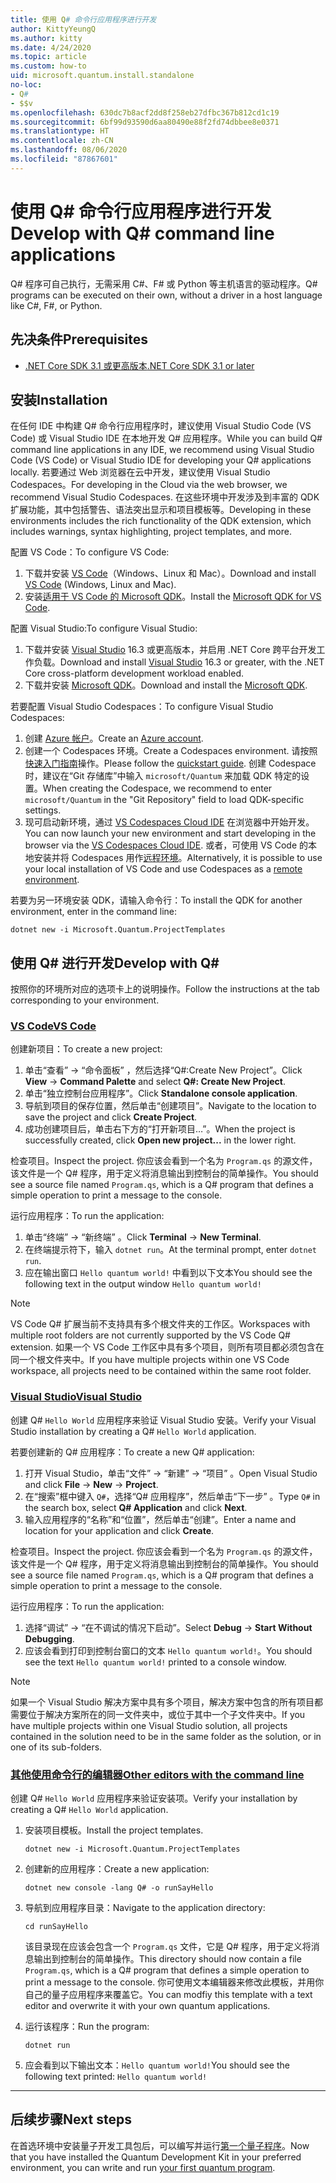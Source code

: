 ```yaml
---
title: 使用 Q# 命令行应用程序进行开发
author: KittyYeungQ
ms.author: kitty
ms.date: 4/24/2020
ms.topic: article
ms.custom: how-to
uid: microsoft.quantum.install.standalone
no-loc:
- Q#
- $$v
ms.openlocfilehash: 630dc7b8acf2dd8f258eb27dfbc367b812cd1c19
ms.sourcegitcommit: 6bf99d93590d6aa80490e88f2fd74dbbee8e0371
ms.translationtype: HT
ms.contentlocale: zh-CN
ms.lasthandoff: 08/06/2020
ms.locfileid: "87867601"
---
```

# <a name="develop-with-no-locq-command-line-applications"></a><span data-ttu-id="880d3-102">使用 Q# 命令行应用程序进行开发</span><span class="sxs-lookup"><span data-stu-id="880d3-102">Develop with Q# command line applications</span></span>

<span data-ttu-id="880d3-103">Q# 程序可自己执行，无需采用 C#、F# 或 Python 等主机语言的驱动程序。</span><span class="sxs-lookup"><span data-stu-id="880d3-103">Q# programs can be executed on their own, without a driver in a host language like C#, F#, or Python.</span></span>

## <a name="prerequisites"></a><span data-ttu-id="880d3-104">先决条件</span><span class="sxs-lookup"><span data-stu-id="880d3-104">Prerequisites</span></span>

- [<span data-ttu-id="880d3-105">.NET Core SDK 3.1 或更高版本</span><span class="sxs-lookup"><span data-stu-id="880d3-105">.NET Core SDK 3.1 or later</span></span>](https://www.microsoft.com/net/download)

## <a name="installation"></a><span data-ttu-id="880d3-106">安装</span><span class="sxs-lookup"><span data-stu-id="880d3-106">Installation</span></span>

<span data-ttu-id="880d3-107">在任何 IDE 中构建 Q# 命令行应用程序时，建议使用 Visual Studio Code (VS Code) 或 Visual Studio IDE 在本地开发 Q# 应用程序。</span><span class="sxs-lookup"><span data-stu-id="880d3-107">While you can build Q# command line applications in any IDE, we recommend using Visual Studio Code (VS Code) or Visual Studio IDE for developing your Q# applications locally.</span></span> <span data-ttu-id="880d3-108">若要通过 Web 浏览器在云中开发，建议使用 Visual Studio Codespaces。</span><span class="sxs-lookup"><span data-stu-id="880d3-108">For developing in the Cloud via the web browser, we recommend Visual Studio Codespaces.</span></span> <span data-ttu-id="880d3-109">在这些环境中开发涉及到丰富的 QDK 扩展功能，其中包括警告、语法突出显示和项目模板等。</span><span class="sxs-lookup"><span data-stu-id="880d3-109">Developing in these environments includes the rich functionality of the QDK extension, which includes warnings, syntax highlighting, project templates, and more.</span></span> 

<span data-ttu-id="880d3-110">配置 VS Code：</span><span class="sxs-lookup"><span data-stu-id="880d3-110">To configure VS Code:</span></span>

1. <span data-ttu-id="880d3-111">下载并安装 [VS Code](https://code.visualstudio.com/download)（Windows、Linux 和 Mac）。</span><span class="sxs-lookup"><span data-stu-id="880d3-111">Download and install [VS Code](https://code.visualstudio.com/download) (Windows, Linux and Mac).</span></span>
2. <span data-ttu-id="880d3-112">安装[适用于 VS Code 的 Microsoft QDK](https://marketplace.visualstudio.com/items?itemName=quantum.quantum-devkit-vscode)。</span><span class="sxs-lookup"><span data-stu-id="880d3-112">Install the [Microsoft QDK for VS Code](https://marketplace.visualstudio.com/items?itemName=quantum.quantum-devkit-vscode).</span></span>

<span data-ttu-id="880d3-113">配置 Visual Studio:</span><span class="sxs-lookup"><span data-stu-id="880d3-113">To configure Visual Studio:</span></span>

1. <span data-ttu-id="880d3-114">下载并安装 [Visual Studio](https://visualstudio.microsoft.com/downloads/) 16.3 或更高版本，并启用 .NET Core 跨平台开发工作负载。</span><span class="sxs-lookup"><span data-stu-id="880d3-114">Download and install [Visual Studio](https://visualstudio.microsoft.com/downloads/) 16.3 or greater, with the .NET Core cross-platform development workload enabled.</span></span>
2. <span data-ttu-id="880d3-115">下载并安装 [Microsoft QDK](https://marketplace.visualstudio.com/items?itemName=quantum.DevKit)。</span><span class="sxs-lookup"><span data-stu-id="880d3-115">Download and install the [Microsoft QDK](https://marketplace.visualstudio.com/items?itemName=quantum.DevKit).</span></span>

<span data-ttu-id="880d3-116">若要配置 Visual Studio Codespaces：</span><span class="sxs-lookup"><span data-stu-id="880d3-116">To configure Visual Studio Codespaces:</span></span>

1. <span data-ttu-id="880d3-117">创建 [Azure 帐户](https://azure.microsoft.com/free/)。</span><span class="sxs-lookup"><span data-stu-id="880d3-117">Create an [Azure account](https://azure.microsoft.com/free/).</span></span>
2. <span data-ttu-id="880d3-118">创建一个 Codespaces 环境。</span><span class="sxs-lookup"><span data-stu-id="880d3-118">Create a Codespaces environment.</span></span> <span data-ttu-id="880d3-119">请按照[快速入门指南](https://docs.microsoft.com/visualstudio/online/quickstarts/browser)操作。</span><span class="sxs-lookup"><span data-stu-id="880d3-119">Please follow the [quickstart guide](https://docs.microsoft.com/visualstudio/online/quickstarts/browser).</span></span> <span data-ttu-id="880d3-120">创建 Codespace 时，建议在“Git 存储库”中输入 `microsoft/Quantum` 来加载 QDK 特定的设置。</span><span class="sxs-lookup"><span data-stu-id="880d3-120">When creating the Codespace, we recommend to enter `microsoft/Quantum` in the "Git Repository" field to load QDK-specific settings.</span></span>
3. <span data-ttu-id="880d3-121">现可启动新环境，通过 [VS Codespaces Cloud IDE](https://online.visualstudio.com/environments) 在浏览器中开始开发。</span><span class="sxs-lookup"><span data-stu-id="880d3-121">You can now launch your new environment and start developing in the browser via the [VS Codespaces Cloud IDE](https://online.visualstudio.com/environments).</span></span> <span data-ttu-id="880d3-122">或者，可使用 VS Code 的本地安装并将 Codespaces 用作[远程环境](https://docs.microsoft.com/visualstudio/online/how-to/vscode)。</span><span class="sxs-lookup"><span data-stu-id="880d3-122">Alternatively, it is possible to use your local installation of VS Code and use Codespaces as a [remote environment](https://docs.microsoft.com/visualstudio/online/how-to/vscode).</span></span>


<span data-ttu-id="880d3-123">若要为另一环境安装 QDK，请输入命令行：</span><span class="sxs-lookup"><span data-stu-id="880d3-123">To install the QDK for another environment, enter in the command line:</span></span>

```dotnetcli
dotnet new -i Microsoft.Quantum.ProjectTemplates
```

## <a name="develop-with-no-locq"></a><span data-ttu-id="880d3-124">使用 Q# 进行开发</span><span class="sxs-lookup"><span data-stu-id="880d3-124">Develop with Q#</span></span>

<span data-ttu-id="880d3-125">按照你的环境所对应的选项卡上的说明操作。</span><span class="sxs-lookup"><span data-stu-id="880d3-125">Follow the instructions at the tab corresponding to your environment.</span></span>

### <a name="vs-code"></a>[<span data-ttu-id="880d3-126">VS Code</span><span class="sxs-lookup"><span data-stu-id="880d3-126">VS Code</span></span>](#tab/tabid-vscode)

<span data-ttu-id="880d3-127">创建新项目：</span><span class="sxs-lookup"><span data-stu-id="880d3-127">To create a new project:</span></span>

1. <span data-ttu-id="880d3-128">单击“查看” -> “命令面板” ，然后选择“Q#:Create New Project”。</span><span class="sxs-lookup"><span data-stu-id="880d3-128">Click **View** -> **Command Palette** and select **Q#: Create New Project**.</span></span>
2. <span data-ttu-id="880d3-129">单击“独立控制台应用程序”。</span><span class="sxs-lookup"><span data-stu-id="880d3-129">Click **Standalone console application**.</span></span>
3. <span data-ttu-id="880d3-130">导航到项目的保存位置，然后单击“创建项目”。</span><span class="sxs-lookup"><span data-stu-id="880d3-130">Navigate to the location to save the project and click **Create Project**.</span></span>
4. <span data-ttu-id="880d3-131">成功创建项目后，单击右下方的“打开新项目…”。</span><span class="sxs-lookup"><span data-stu-id="880d3-131">When the project is successfully created, click **Open new project...** in the lower right.</span></span>
        
<span data-ttu-id="880d3-132">检查项目。</span><span class="sxs-lookup"><span data-stu-id="880d3-132">Inspect the project.</span></span> <span data-ttu-id="880d3-133">你应该会看到一个名为 `Program.qs` 的源文件，该文件是一个 Q# 程序，用于定义将消息输出到控制台的简单操作。</span><span class="sxs-lookup"><span data-stu-id="880d3-133">You should see a source file named `Program.qs`, which is a Q# program that defines a simple operation to print a message to the console.</span></span>

<span data-ttu-id="880d3-134">运行应用程序：</span><span class="sxs-lookup"><span data-stu-id="880d3-134">To run the application:</span></span>
1. <span data-ttu-id="880d3-135">单击“终端” -> “新终端” 。</span><span class="sxs-lookup"><span data-stu-id="880d3-135">Click **Terminal** -> **New Terminal**.</span></span>
2. <span data-ttu-id="880d3-136">在终端提示符下，输入 `dotnet run`。</span><span class="sxs-lookup"><span data-stu-id="880d3-136">At the terminal prompt, enter `dotnet run`.</span></span>
3. <span data-ttu-id="880d3-137">应在输出窗口 `Hello quantum world!` 中看到以下文本</span><span class="sxs-lookup"><span data-stu-id="880d3-137">You should see the following text in the output window `Hello quantum world!`</span></span>


> [!NOTE]
> <span data-ttu-id="880d3-138">VS Code Q# 扩展当前不支持具有多个根文件夹的工作区。</span><span class="sxs-lookup"><span data-stu-id="880d3-138">Workspaces with multiple root folders are not currently supported by the VS Code Q# extension.</span></span> <span data-ttu-id="880d3-139">如果一个 VS Code 工作区中具有多个项目，则所有项目都必须包含在同一个根文件夹中。</span><span class="sxs-lookup"><span data-stu-id="880d3-139">If you have multiple projects within one VS Code workspace, all projects need to be contained within the same root folder.</span></span>

### <a name="visual-studio"></a>[<span data-ttu-id="880d3-140">Visual Studio</span><span class="sxs-lookup"><span data-stu-id="880d3-140">Visual Studio</span></span>](#tab/tabid-vs)

<span data-ttu-id="880d3-141">创建 Q# `Hello World` 应用程序来验证 Visual Studio 安装。</span><span class="sxs-lookup"><span data-stu-id="880d3-141">Verify your Visual Studio installation by creating a Q# `Hello World` application.</span></span>

<span data-ttu-id="880d3-142">若要创建新的 Q# 应用程序：</span><span class="sxs-lookup"><span data-stu-id="880d3-142">To create a new Q# application:</span></span>
1. <span data-ttu-id="880d3-143">打开 Visual Studio，单击“文件” -> “新建” -> “项目”  。</span><span class="sxs-lookup"><span data-stu-id="880d3-143">Open Visual Studio and click **File** -> **New** -> **Project**.</span></span>
2. <span data-ttu-id="880d3-144">在“搜索”框中键入 `Q#`，选择“Q# 应用程序”，然后单击“下一步” 。</span><span class="sxs-lookup"><span data-stu-id="880d3-144">Type `Q#` in the search box, select **Q# Application** and click **Next**.</span></span>
3. <span data-ttu-id="880d3-145">输入应用程序的“名称”和“位置”，然后单击“创建”。</span><span class="sxs-lookup"><span data-stu-id="880d3-145">Enter a name and location for your application and click **Create**.</span></span>


<span data-ttu-id="880d3-146">检查项目。</span><span class="sxs-lookup"><span data-stu-id="880d3-146">Inspect the project.</span></span> <span data-ttu-id="880d3-147">你应该会看到一个名为 `Program.qs` 的源文件，该文件是一个 Q# 程序，用于定义将消息输出到控制台的简单操作。</span><span class="sxs-lookup"><span data-stu-id="880d3-147">You should see a source file named `Program.qs`, which is a Q# program that defines a simple operation to print a message to the console.</span></span>

<span data-ttu-id="880d3-148">运行应用程序：</span><span class="sxs-lookup"><span data-stu-id="880d3-148">To run the application:</span></span>
1. <span data-ttu-id="880d3-149">选择“调试” -> “在不调试的情况下启动”。</span><span class="sxs-lookup"><span data-stu-id="880d3-149">Select **Debug** -> **Start Without Debugging**.</span></span>
2. <span data-ttu-id="880d3-150">应该会看到打印到控制台窗口的文本 `Hello quantum world!`。</span><span class="sxs-lookup"><span data-stu-id="880d3-150">You should see the text `Hello quantum world!` printed to a console window.</span></span>

> [!NOTE]
> <span data-ttu-id="880d3-151">如果一个 Visual Studio 解决方案中具有多个项目，解决方案中包含的所有项目都需要位于解决方案所在的同一文件夹中，或位于其中一个子文件夹中。</span><span class="sxs-lookup"><span data-stu-id="880d3-151">If you have multiple projects within one Visual Studio solution, all projects contained in the solution need to be in the same folder as the solution, or in one of its sub-folders.</span></span>  

### <a name="other-editors-with-the-command-line"></a>[<span data-ttu-id="880d3-152">其他使用命令行的编辑器</span><span class="sxs-lookup"><span data-stu-id="880d3-152">Other editors with the command line</span></span>](#tab/tabid-cmdline)

<span data-ttu-id="880d3-153">创建 Q# `Hello World` 应用程序来验证安装项。</span><span class="sxs-lookup"><span data-stu-id="880d3-153">Verify your installation by creating a Q# `Hello World` application.</span></span>

1. <span data-ttu-id="880d3-154">安装项目模板。</span><span class="sxs-lookup"><span data-stu-id="880d3-154">Install the project templates.</span></span>

    ```dotnetcli
    dotnet new -i Microsoft.Quantum.ProjectTemplates
    ```

1. <span data-ttu-id="880d3-155">创建新的应用程序：</span><span class="sxs-lookup"><span data-stu-id="880d3-155">Create a new application:</span></span>
    ```dotnetcli
    dotnet new console -lang Q# -o runSayHello
    ```

1. <span data-ttu-id="880d3-156">导航到应用程序目录：</span><span class="sxs-lookup"><span data-stu-id="880d3-156">Navigate to the application directory:</span></span>
    ```dotnetcli
    cd runSayHello
    ```

    <span data-ttu-id="880d3-157">该目录现在应该会包含一个 `Program.qs` 文件，它是 Q# 程序，用于定义将消息输出到控制台的简单操作。</span><span class="sxs-lookup"><span data-stu-id="880d3-157">This directory should now contain a file `Program.qs`, which is a Q# program that defines a simple operation to print a message to the console.</span></span> <span data-ttu-id="880d3-158">你可使用文本编辑器来修改此模板，并用你自己的量子应用程序来覆盖它。</span><span class="sxs-lookup"><span data-stu-id="880d3-158">You can modfiy this template with a text editor and overwrite it with your own quantum applications.</span></span> 

1. <span data-ttu-id="880d3-159">运行该程序：</span><span class="sxs-lookup"><span data-stu-id="880d3-159">Run the program:</span></span>
    ```dotnetcli
    dotnet run
    ```

1. <span data-ttu-id="880d3-160">应会看到以下输出文本：`Hello quantum world!`</span><span class="sxs-lookup"><span data-stu-id="880d3-160">You should see the following text printed: `Hello quantum world!`</span></span>

***

## <a name="next-steps"></a><span data-ttu-id="880d3-161">后续步骤</span><span class="sxs-lookup"><span data-stu-id="880d3-161">Next steps</span></span>

<span data-ttu-id="880d3-162">在首选环境中安装量子开发工具包后，可以编写并运行[第一个量子程序](xref:microsoft.quantum.quickstarts.qrng)。</span><span class="sxs-lookup"><span data-stu-id="880d3-162">Now that you have installed the Quantum Development Kit in your preferred environment, you can write and run [your first quantum program](xref:microsoft.quantum.quickstarts.qrng).</span></span>
